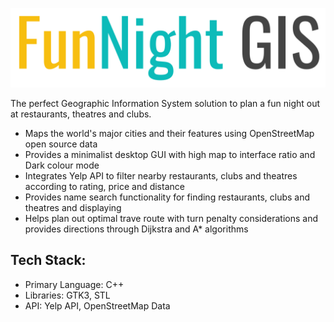 ![FunNight-logo](FunNight-Logo.png)

The perfect Geographic Information System solution to plan a fun night out at restaurants, theatres and clubs.
  * Maps the world's major cities and their features using OpenStreetMap open source data
  * Provides a minimalist desktop GUI with high map to interface ratio and Dark colour mode
  * Integrates Yelp API to filter nearby restaurants, clubs and theatres according to rating, price and distance
  * Provides name search functionality for finding restaurants, clubs and theatres and displaying
  * Helps plan out optimal trave route with turn penalty considerations and provides directions through Dijkstra and A* algorithms
  
 ## Tech Stack:
 * Primary Language: C++
 * Libraries: GTK3, STL
 * API: Yelp API, OpenStreetMap Data
